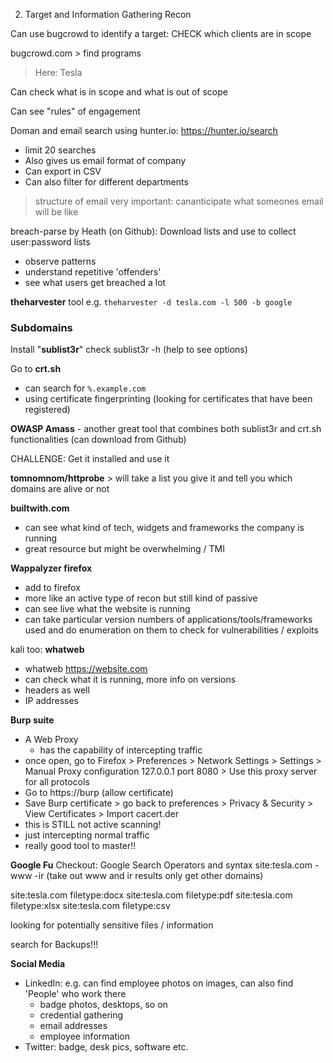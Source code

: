 2. Target and Information Gathering Recon

Can use bugcrowd to identify a target: CHECK which clients are in scope

bugcrowd.com > find programs 

> Here: Tesla

Can check what is in scope and what is out of scope

Can see "rules" of engagement

Doman and email search using hunter.io:
https://hunter.io/search
- limit 20 searches
- Also gives us email format of company
- Can export in CSV
- Can also filter for different departments
> structure of email very important: cananticipate what someones email will be like

breach-parse by Heath (on Github): Download lists and use to collect user:password lists
- observe patterns
- understand repetitive 'offenders'
- see what users get breached a lot


**theharvester** tool
e.g. `theharvester -d tesla.com -l 500 -b google`

### Subdomains
Install "**sublist3r**"
check sublist3r -h (help to see options)

Go to **crt.sh**
- can search for `%.example.com`
- using certificate fingerprinting (looking for certificates that have been registered)

**OWASP Amass** - another great tool that combines both sublist3r and crt.sh functionalities (can download from Github)

CHALLENGE: Get it installed and use it

**tomnomnom/httprobe** > will take a list you give it and tell you which domains are alive or not


**builtwith.com** 
- can see what kind of tech, widgets and frameworks the company is running
- great resource but might be overwhelming / TMI


**Wappalyzer firefox** 
- add to firefox
- more like an active type of recon but still kind of passive
- can see live what the website is running
- can take particular version numbers of applications/tools/frameworks used and do enumeration on them to check for vulnerabilities / exploits


kali too: **whatweb**
- whatweb https://website.com
- can check what it is running, more info on versions
- headers as well
- IP addresses

**Burp suite**
- A Web Proxy
	- has the capability of intercepting traffic
- once open, go to Firefox > Preferences > Network Settings > Settings > Manual Proxy configuration 127.0.0.1 port 8080 > Use this proxy server for all protocols
- Go to https://burp (allow certificate)
- Save Burp certificate > go back to preferences > Privacy & Security > View Certificates > Import cacert.der
- this is STILL not active scanning!
- just intercepting normal traffic
- really good tool to master!!


**Google Fu**
Checkout: Google Search Operators and syntax
site:tesla.com -www -ir (take out www and ir results only get other domains)

site:tesla.com filetype:docx
site:tesla.com filetype:pdf
site:tesla.com filetype:xlsx
site:tesla.com filetype:csv

looking for potentially sensitive files / information

search for Backups!!!

**Social Media**
- LinkedIn: e.g. can find employee photos on images, can also find 'People' who work there
	- badge photos, desktops, so on
	- credential gathering
	- email addresses
	- employee information
- Twitter: badge, desk pics, software etc.

















